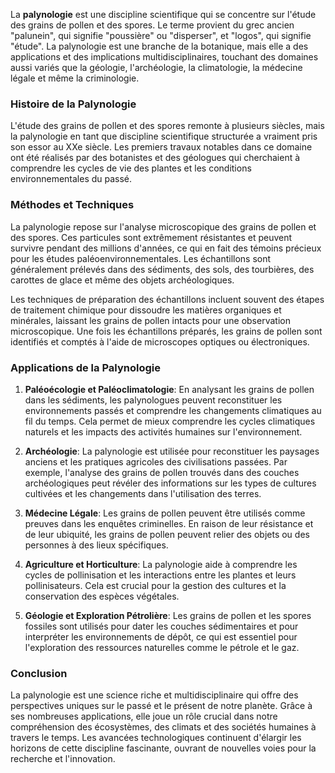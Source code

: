 La **palynologie** est une discipline scientifique qui se concentre sur l'étude des grains de pollen et des spores. Le terme provient du grec ancien "palunein", qui signifie "poussière" ou "disperser", et "logos", qui signifie "étude". La palynologie est une branche de la botanique, mais elle a des applications et des implications multidisciplinaires, touchant des domaines aussi variés que la géologie, l'archéologie, la climatologie, la médecine légale et même la criminologie.

### Histoire de la Palynologie

L'étude des grains de pollen et des spores remonte à plusieurs siècles, mais la palynologie en tant que discipline scientifique structurée a vraiment pris son essor au XXe siècle. Les premiers travaux notables dans ce domaine ont été réalisés par des botanistes et des géologues qui cherchaient à comprendre les cycles de vie des plantes et les conditions environnementales du passé.

### Méthodes et Techniques

La palynologie repose sur l'analyse microscopique des grains de pollen et des spores. Ces particules sont extrêmement résistantes et peuvent survivre pendant des millions d'années, ce qui en fait des témoins précieux pour les études paléoenvironnementales. Les échantillons sont généralement prélevés dans des sédiments, des sols, des tourbières, des carottes de glace et même des objets archéologiques.

Les techniques de préparation des échantillons incluent souvent des étapes de traitement chimique pour dissoudre les matières organiques et minérales, laissant les grains de pollen intacts pour une observation microscopique. Une fois les échantillons préparés, les grains de pollen sont identifiés et comptés à l'aide de microscopes optiques ou électroniques.

### Applications de la Palynologie

1. **Paléoécologie et Paléoclimatologie**: En analysant les grains de pollen dans les sédiments, les palynologues peuvent reconstituer les environnements passés et comprendre les changements climatiques au fil du temps. Cela permet de mieux comprendre les cycles climatiques naturels et les impacts des activités humaines sur l'environnement.

2. **Archéologie**: La palynologie est utilisée pour reconstituer les paysages anciens et les pratiques agricoles des civilisations passées. Par exemple, l'analyse des grains de pollen trouvés dans des couches archéologiques peut révéler des informations sur les types de cultures cultivées et les changements dans l'utilisation des terres.

3. **Médecine Légale**: Les grains de pollen peuvent être utilisés comme preuves dans les enquêtes criminelles. En raison de leur résistance et de leur ubiquité, les grains de pollen peuvent relier des objets ou des personnes à des lieux spécifiques.

4. **Agriculture et Horticulture**: La palynologie aide à comprendre les cycles de pollinisation et les interactions entre les plantes et leurs pollinisateurs. Cela est crucial pour la gestion des cultures et la conservation des espèces végétales.

5. **Géologie et Exploration Pétrolière**: Les grains de pollen et les spores fossiles sont utilisés pour dater les couches sédimentaires et pour interpréter les environnements de dépôt, ce qui est essentiel pour l'exploration des ressources naturelles comme le pétrole et le gaz.

### Conclusion

La palynologie est une science riche et multidisciplinaire qui offre des perspectives uniques sur le passé et le présent de notre planète. Grâce à ses nombreuses applications, elle joue un rôle crucial dans notre compréhension des écosystèmes, des climats et des sociétés humaines à travers le temps. Les avancées technologiques continuent d'élargir les horizons de cette discipline fascinante, ouvrant de nouvelles voies pour la recherche et l'innovation.